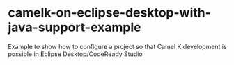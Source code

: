 # camelk-on-eclipse-desktop-with-java-support-example
Example to show how to configure a project so that Camel K development is possible in Eclipse Desktop/CodeReady Studio
